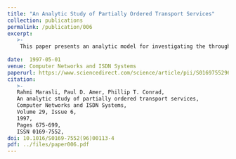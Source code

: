```yaml
---
title: "An Analytic Study of Partially Ordered Transport Services"
collection: publications
permalink: /publication/006
excerpt:
   >-   
    This paper presents an analytic model for investigating the throughput, delay and buffer utilization characteristics of partially ordered transport services. We analyze the effects of packet and ack losses as well as applications' order requirements on overall system performance. The analytic model is verified by comparing its results against those of an OPNET simulation model.
   
date:  1997-05-01
venue: Computer Networks and ISDN Systems
paperurl: https://www.sciencedirect.com/science/article/pii/S0169755296001134
citation:
   >-
   Rahmi Marasli, Paul D. Amer, Phillip T. Conrad,
   An analytic study of partially ordered transport services,
   Computer Networks and ISDN Systems,
   Volume 29, Issue 6,
   1997,
   Pages 675-699,
   ISSN 0169-7552,
doi: 10.1016/S0169-7552(96)00113-4
pdf: ../files/paper006.pdf
---
```


